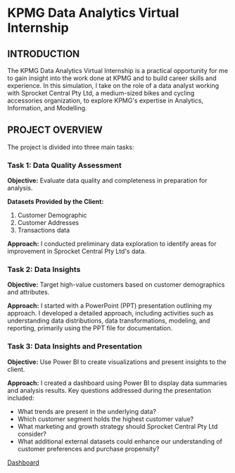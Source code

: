 # KPMG Data Analytics Virtual Internship


## INTRODUCTION
The KPMG Data Analytics Virtual Internship is a practical opportunity for me to gain insight into the work done at KPMG and to build career skills and experience. In this simulation, I take on the role of a data analyst working with Sprocket Central Pty Ltd, a medium-sized bikes and cycling accessories organization, to explore KPMG's expertise in Analytics, Information, and Modelling.

## PROJECT OVERVIEW
The project is divided into three main tasks:

### Task 1: Data Quality Assessment
**Objective:** Evaluate data quality and completeness in preparation for analysis.

**Datasets Provided by the Client:**
1. Customer Demographic
2. Customer Addresses
3. Transactions data

**Approach:**
I conducted preliminary data exploration to identify areas for improvement in Sprocket Central Pty Ltd's data.

### Task 2: Data Insights
**Objective:** Target high-value customers based on customer demographics and attributes.

**Approach:**
I started with a PowerPoint (PPT) presentation outlining my approach.
I developed a detailed approach, including activities such as understanding data distributions, data transformations, modeling, and reporting, primarily using the PPT file for documentation.

### Task 3: Data Insights and Presentation
**Objective:** Use Power BI to create visualizations and present insights to the client.

**Approach:**
I created a dashboard using Power BI to display data summaries and analysis results.
Key questions addressed during the presentation included:
- What trends are present in the underlying data?
- Which customer segment holds the highest customer value?
- What marketing and growth strategy should Sprocket Central Pty Ltd consider?
- What additional external datasets could enhance our understanding of customer preferences and purchase propensity?

[Dashboard](https://github.com/dabakmoh/KPMG-Project/blob/main/kpmg-.pbix)
